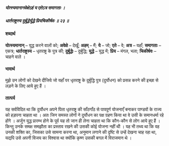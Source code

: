 ##### योत्स्यमानानवेक्षेऽहं य एतेऽत्र समागताः ।
##### धार्तराष्ट्रस्य दुर्बुद्धेर्युद्धे प्रियचिकीर्षवः ॥ २३ ॥

#### शब्दार्थ

**योत्स्यमानान्** – युद्ध करने वालों को; **अवेक्षे** – देखूँ; **अहम्** – मैं; **ये** – जो; **एते** – वे;  **अत्र** – यहाँ; **समागताः** – एकत्र; **धार्तराष्ट्रस्य** – धृतराष्ट्र के पुत्र की;  **दुर्बुद्धेः** – दुर्बुद्धि; **युद्धे** – युद्ध में; **प्रिय** – मंगल, भला;  **चिकीर्षवः** – चाहने वाले ।

#### भावार्थ

मुझे उन लोगों को देखने दीजिये जो यहाँ पर धृतराष्ट्र के दुर्बुद्धि पुत्र (दुर्योधन) को प्रसन्न करने की इच्छा से लड़ने के लिए आये हुए हैं ।

#### तात्पर्य

यह सर्वविदित था कि दुर्योधन अपने पिता धृतराष्ट्र की साँठगाँठ से पापपूर्ण योजनाएँ बनाकर पाण्डवों के राज्य को हड़पना चाहता था । अतः जिन समस्त लोगों ने दुर्योधन का पक्ष ग्रहण किया था वे उसी के समानधर्मा रहे होंगे । अर्जुन युद्ध प्रारम्भ होने के पूर्व यह तो जान ही लेना चाहता था कि कौन-कौन से लोग आये हुए हैं । किन्तु उनके समक्ष समझौता का प्रस्ताव रखने की उसकी कोई योजना नहीं थी । यह भी तथ्य था कि वह उनकी शक्ति का, जिसका उसे सामना करना था, अनुमान लगाने की दृष्टि से उन्हें देखना चाह रहा था, यद्यपि उसे अपनी विजय का विश्वास था क्योंकि कृष्ण उसकी बगल में विराजमान थे ।